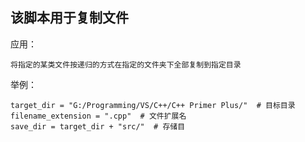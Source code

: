该脚本用于复制文件
----------------

应用：
	
	将指定的某类文件按递归的方式在指定的文件夹下全部复制到指定目录

举例：

	target_dir = "G:/Programming/VS/C++/C++ Primer Plus/"  # 目标目录
	filename_extension = ".cpp"  # 文件扩展名
	save_dir = target_dir + "src/"  # 存储目